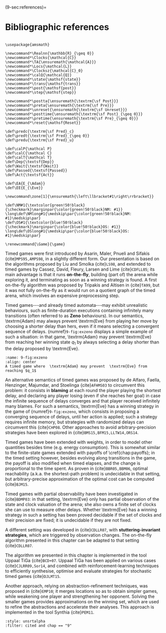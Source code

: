 (9-sec:references)=
# Bibliographic references

```{math}

\usepackage{amsmath}
  
\newcommand*\Realnn{\mathbb{R}_{\geq 0}}
\newcommand*\Clocks{\mathcal{C}}
\newcommand*\TA{\ensuremath{\mathcal{A}}}
\newcommand*\Locs{\mathcal{L}}
\newcommand*\Clocksz{\mathcal{C}_0}
\newcommand*\calQ{\mathcal{Q}}
\newcommand*\state{\mathsf{state}}
\newcommand*\trans{\mathsf{trans}}
\newcommand*\post{\mathsf{post}}
\newcommand*\step{\mathsf{step}}

\newcommand*\postta{\ensuremath{\textrm{\sf Post}}}
\newcommand*\preta{\ensuremath{\textrm{\sf Pre}}}
\newcommand*\unreset{\ensuremath{\textrm{\sf Unreset}}}
\newcommand*\posttime{\ensuremath{\textrm{\sf Post}_{\geq 0}}}
\newcommand*\pretime{\ensuremath{\textrm{\sf Pre}_{\geq 0}}} 
\newcommand*\reset{\mathsf{Reset}}

\def\predc{\textrm{\sf Pred}_c}
\def\predt{\textrm{\sf Pred}_{\geq 0}} 
\def\predu{\textrm{\sf Pred}_u}

\def\calP{\mathcal P}
\def\calC{\mathcal C}
\def\calT{\mathcal T}
\def\Dep{\textsf{Dep}}
\def\Wait{\textsf{Wait}}
\def\Passed{\textsf{Passed}}
\def\Act{\textsf{Act}}

\def\EA{E_{\Adam}}
\def\EE{E_{\Eve}}

\newcommand\zone[1]{\ensuremath{\left\llbracket#1\right\rrbracket}}

\def\NM#1{\textcolor{green!50!black}{\checkmark}\marginpar{\color{green!50!black}NM: #1}} 
\long\def\NMlong#1{\medskip\par{\color{green!50!black}NM: #1}\medskip\par}
\def\OS#1{\textcolor{blue!50!black}{\checkmark}\marginpar{\color{blue!50!black}OS: #1}} 
\long\def\OSlong#1{\medskip\par{\color{blue!50!black}OS: #1}\medskip\par}

\renewcommand{\Game}{\game}

```

Timed games were first introduced by Asarin, Maler, Pnueli and Sifakis {cite}`MPS95,AMPS98`, in a
slightly different form.  Our presentation is based on the algorithms
proposed by Liu and Smolka {cite}`LS98`, and extended to timed games by
Cassez, David, Fleury, Larsen and Lime {cite}`CDFLL05`;
its main advantage is that it runs **on-the-fly**, building (part
of) the arena while exploring it, and terminating as soon as a winning
strategy is found.  A first on-the-fly algorithm was proposed by Tripakis and Altisen
in {cite}`TA99`, but it was not fully on-the-fly as it would run on a
quotient graph of the timed arena, which involves an expensive
preprocessing step.

Timed games---and already timed automata---may exhibit unrealistic
behaviours, such as finite-duration executions containing infinitely
many transitions (often referred to as **Zeno** behaviours).
In our semantics,  \textrm{Adam} may always prevent  \textrm{Eve} from playing her move
by choosing a shorter delay than hers, even if it means selecting a convergent
sequence of delays. {numref}`9-fig:exzeno` displays a simple example of
such a situation: in that game,  \textrm{Adam} may prevent  \textrm{Eve} from reaching her
winning state $q_1$ by always selecting a delay shorter than the delay
proposed by  \textrm{Eve}.

```{figure} ./../FigAndAlgos/9-fig:exzeno.png
:name: 9-fig:exzeno
:align: center
A timed game where  \textrm{Adam} may prevent  \textrm{Eve} from reaching $q_1$
```

An alternative semantics of timed games was proposed by de Alfaro,
Faella, Henzinger, Majumdar, and Stoelinga {cite}`AFHMS03` to
circumvent this problem: it consists in **blaming** at each round
the player playing the shortest delay, and declaring any player losing
(even if she reaches her goal) in case the infinite sequence of delays
converges and that player received infinitely many blames.  For such a
semantics,  \textrm{Eve} has a winning strategy in the game
of {numref}`9-fig:exzeno`, which consists in proposing a converging
sequence of delays, until her action is applied; such a strategy
requires infinite memory, but strategies with randomized delays can
circumvent this {cite}`CHP08`. Other approaches to avoid
arbitrary-precision strategies have been explored
in {cite}`BMS15,BFM15,LLTW14,ORS14`.

Timed games have been extended with weights, in order to model other
quantities besides time (e.g. energy consumption). This is somewhat
similar to the finite-state games extended with payoffs
of \cref{chap:payoffs}; in the timed setting however, besides evolving
along transitions in the game, the payoff is also modified when timed
elapses, and the change is proportional to the time spent. As proven
in {cite}`BBR05,BBM06`, optimal reachability (a.k.a. the shortest-path
problem) is undecidable in that setting, but arbitrary-precise
approximation of the optimal cost can be computed {cite}`BJM15`.

Timed games with partial observability have been investigated
in {cite}`BDMP03`: in that setting,  \textrm{Eve} only has partial observation
of the state and clock valuation of the arena; she also owns a finite
set of clocks she can use to measure other delays. Whether  \textrm{Eve} has a
winning strategy in such a setting has been proved decidable if the
set of clocks and their precision are fixed; it is undecidable if they
are not fixed.

A different setting was developed in {cite}`CDLLR07`, with
**stuttering-invariant strategies**, which are triggered by
observation changes. The on-the-fly algorithm presented in this
chapter can be adapted to that setting {cite}`CDLLR07`. 

The algorithm we presented in this chapter is implemented in the tool
Uppaal TiGa {cite}`BCD+07`. Uppaal TiGa has been applied on various
cases {cite}`CJLRR09,Sor14`, and combined with
reinforcement-learning techniques to efficiently synthesise, optimise
and evaluate strategies for stochastic timed games {cite}`DJLMT15`.

Another approach, relying on
abstraction-refinement techniques, was proposed in {cite}`EMP10`;
it merges locations so as to obtain simpler games, while weakening one
player and strengthening her opponent. Solving the smaller games
provides approximations on the winning set, which are used to refine
the abstractions and accelerate their analyses. This approach is
implemented in the tool Synthia {cite}`PEM11`.



```{bibliography}
:style: unsrtalpha
:filter: cited and chap == "9"
```
